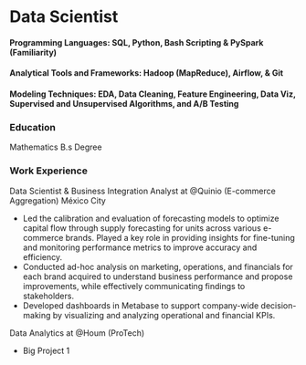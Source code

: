 # Data Scientist

#### Programming Languages: SQL, Python, Bash Scripting & PySpark (Familiarity)
#### Analytical Tools and Frameworks: Hadoop (MapReduce), Airflow, & Git
#### Modeling Techniques: EDA, Data Cleaning, Feature Engineering, Data Viz, Supervised and Unsupervised Algorithms, and A/B Testing

### Education 
Mathematics B.s Degree


### Work Experience
Data Scientist & Business Integration Analyst at @Quinio (E-commerce Aggregation)
México City
- Led the calibration and evaluation of forecasting models to optimize capital flow through supply forecasting for units across various e-commerce brands. Played a key role in providing insights for fine-tuning and monitoring performance metrics to improve accuracy and efficiency.
- Conducted ad-hoc analysis on marketing, operations, and financials for each brand acquired to understand business performance and propose improvements, while effectively communicating findings to stakeholders.
- Developed dashboards in Metabase to support company-wide decision-making by visualizing and analyzing operational and financial KPIs.

Data Analytics at @Houm (ProTech)
-  Big Project 1


